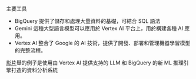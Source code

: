 主要工具
- BigQuery 提供了儲存和處理大量資料的基礎，可結合 SQL 語法
- Gemini 這種大型語言模型可以應用於 Vertex AI 平台上，用於構建各種 AI 應用。
- Vertex AI 整合了 Google 的 AI 技術，提供了開發、部署和管理機器學習模型的完整流程。

[影片](https://youtu.be/_pFAmZBwels?si=4YIhma7IMRT0gPHr)舉的例子是使用由 Vertex AI 提供支持的 LLM 和 BigQuery 的新 ML 推理引擎打造的資料分析系統
